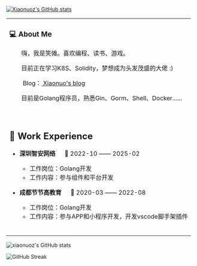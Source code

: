 
<div align="left">

[![Xiaonuoz's GitHub stats](https://github-immortality.vercel.app/api?username=xiaonuoz)](https://github.com/xiaonuoz)

<table>
  
<tr><td style="width: 100%;">

### 💻 About Me

<p>&emsp;&emsp;嗨，我是笑傩。喜欢编程、读书、游戏。</p>
<p>&emsp;&emsp;目前正在学习K8S、Solidity，梦想成为头发茂盛的大佬  :)</p>
<p>&emsp;&emsp; Blog：<a href="https://xiaonuoz.github.io/" target="_blank"> Xiaonuo's blog </a></p>
<p>&emsp;&emsp;目前是Golang程序员，熟悉Gin、Gorm、Shell、Docker......</p>

  <!-- for beauty 留个空行好看点 -->
  <div>&nbsp;</div>

</td></tr>

<tr><td style="width: 100%;">

## 🏢 Work Experience

- **深圳智安网络**  &emsp; 📌 2022-10 —— 2025-02

  - 工作岗位：Golang开发
  - 工作内容：参与组件和平台开发

- **成都节节高教育**  &emsp; 📌 2020-03 —— 2022-08

  - 工作岗位：Golang开发
  - 工作内容：参与APP和小程序开发，开发vscode脚手架插件


  <!-- for beauty 留个空行好看点 -->
  <div>&nbsp;</div>
  
</td></tr>


</table>

<!-- ![Top Langs](https://github-readme-stats.vercel.app/api/top-langs/?username=xiaonuoz) -->
![xiaonuoz's GitHub stats](https://github-readme-stats.vercel.app/api?username=xiaonuoz&theme=tokyonight)

![GitHub Streak](https://streak-stats.demolab.com/?user=xiaonuoz&theme=dark&hide_border=true)

